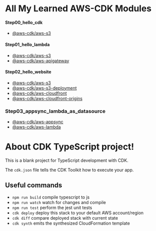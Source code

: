 # All My Learned AWS-CDK Modules

#### Step00_hello_cdk

- [@aws-cdk/aws-s3](https://docs.aws.amazon.com/cdk/api/latest/docs/aws-s3-readme.html)

#### Step01_hello_lambda

- [@aws-cdk/aws-s3](https://docs.aws.amazon.com/cdk/api/latest/docs/aws-s3-readme.html)
- [@aws-cdk/aws-apigateway](https://docs.aws.amazon.com/cdk/api/latest/docs/aws-apigateway-readme.html)

#### Step02_hello_website

- [@aws-cdk/aws-s3](https://docs.aws.amazon.com/cdk/api/latest/docs/aws-s3-readme.html)
- [@aws-cdk/aws-s3-deployment](https://docs.aws.amazon.com/cdk/api/latest/docs/aws-s3-deployment-readme.html)
- [@aws-cdk/aws-cloudfront](https://docs.aws.amazon.com/cdk/api/latest/docs/aws-cloudfront-readme.html)
- [@aws-cdk/aws-cloudfront-origins](https://docs.aws.amazon.com/cdk/api/latest/docs/aws-cloudfront-origins-readme.html)

### Step03_appsync_lambda_as_datasource

- [@aws-cdk/aws-appsync](https://docs.aws.amazon.com/cdk/api/latest/docs/aws-appsync-readme.html)
- [@aws-cdk/aws-lambda](https://docs.aws.amazon.com/cdk/api/latest/docs/aws-lambda-readme.html)

# About CDK TypeScript project!

This is a blank project for TypeScript development with CDK.

The `cdk.json` file tells the CDK Toolkit how to execute your app.

## Useful commands

- `npm run build` compile typescript to js
- `npm run watch` watch for changes and compile
- `npm run test` perform the jest unit tests
- `cdk deploy` deploy this stack to your default AWS account/region
- `cdk diff` compare deployed stack with current state
- `cdk synth` emits the synthesized CloudFormation template
